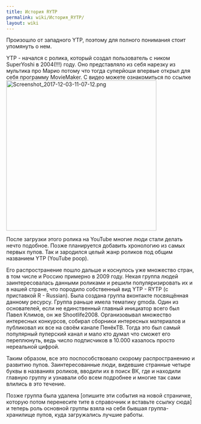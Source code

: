 ```yaml
---
title: История RYTP
permalink: wiki/История_RYTP/
layout: wiki
---
```


Произошло от западного YTP, поэтому для полного понимания стоит
упомянуть о нем.

YTP - начался с ролика, который создал пользователь с ником SuperYoshi в
2004(!!!) году. Оно представляло из себя нарезку из мультика про Марио
потому что тогда суперйоши впервые открыл для себя программу MovieMaker.
С видео можете ознакомиться по ссылке
<img src="Screenshot_2017-12-03-11-07-12.png" title="fig:Screenshot_2017-12-03-11-07-12.png" width="400" height="400" alt="Screenshot_2017-12-03-11-07-12.png" />

После загрузки этого ролика на YouTube многие люди стали делать нечто
подобное. Позже планируется добавить хронологию из самых первых пупов.
Так и зародился целый жанр роликов под общим названием YTP (YouTube
poop).

Его распространение пошло дальше и коснулось уже множество стран, в том
числе и Россию примерно в 2009 году. Некая группа людей заинтересовалась
данными роликами и решили популяризировать их и в нашей стране, что
породило собственный вид YTP - RYTP (с приставкой R - Russian). Была
создана группа вконтакте посвящённая данному ресурсу. Группа раньше
имела тематику gmoda. Один из основателей, если не единственный главный
инициатор всего был Павел Климов, он же Shootlife2008. Организовывал
множество интересных конкурсов, собирал сборники интересных материалов и
публиковал их все на своём канале ПенёкТВ. Тогда это был самый
популярный пуперский канал и мало кто думал что сможет его переплюнуть,
ведь число подписчиков в 10.000 казалось просто нереальной цифрой. 

Таким образом, все это поспособствовало скорому распространению и
развитию пупов. Заинтересованные люди, видевшие странные четыре буквы в
названиях роликов, вводили их в поиск ВК, где и находили главную группу
и узнавали обо всем подробнее и многие так сами влились в это течение. 

Позже группа была удалена \[опишите эти события на новой страничке,
которую потом перенесите тите в справочник и вставьте ссылку сюда\] и
теперь роль основной группы взяла на себя бывшая группа-хранилище пупов,
куда загружались лучшие работы. 
